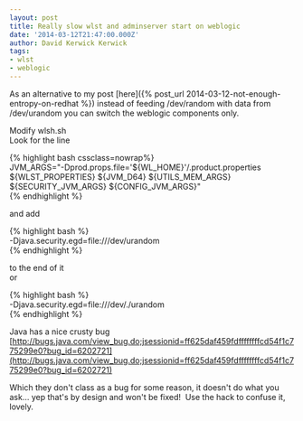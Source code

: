 ```yaml
---
layout: post
title: Really slow wlst and adminserver start on weblogic
date: '2014-03-12T21:47:00.000Z'
author: David Kerwick Kerwick
tags:
- wlst
- weblogic
---
```

As an alternative to my post [here]({% post_url 2014-03-12-not-enough-entropy-on-redhat %}) instead of feeding /dev/random with data from /dev/urandom you can switch the weblogic components only.

Modify wlsh.sh  
Look for the line  

{% highlight bash cssclass=nowrap%}  
JVM_ARGS="-Dprod.props.file='${WL_HOME}'/.product.properties ${WLST_PROPERTIES} ${JVM_D64} ${UTILS_MEM_ARGS} ${SECURITY_JVM_ARGS} ${CONFIG_JVM_ARGS}"  
{% endhighlight %}

and add  

{% highlight bash %}  
-Djava.security.egd=file:///dev/urandom  
{% endhighlight %}

to the end of it  
or  

{% highlight bash %}  
-Djava.security.egd=file:///dev/./urandom  
{% endhighlight %}

Java has a nice crusty bug  
[http://bugs.java.com/view_bug.do;jsessionid=ff625daf459fdffffffffcd54f1c775299e0?bug_id=6202721](http://bugs.java.com/view_bug.do;jsessionid=ff625daf459fdffffffffcd54f1c775299e0?bug_id=6202721)  

Which they don't class as a bug for some reason, it doesn't do what you ask... yep that's by design and won't be fixed!  Use the hack to confuse it, lovely.

